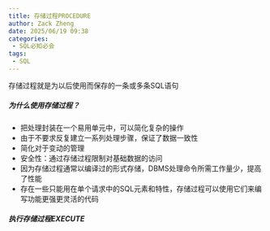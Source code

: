 ```yaml
---
title: 存储过程PROCEDURE
author: Zack Zheng
date: 2025/06/19 09:38
categories:
 - SQL必知必会
tags:
 - SQL
---
```


存储过程就是为以后使用而保存的一条或多条SQL语句

##### 为什么使用存储过程？

+ 把处理封装在一个易用单元中，可以简化复杂的操作
+ 由于不要求反复建立一系列处理步骤，保证了数据一致性
+ 简化对于变动的管理
+ 安全性：通过存储过程限制对基础数据的访问
+ 因为存储过程通常以编译过的形式存储，DBMS处理命令所需工作量少，提高了性能
+ 存在一些只能用在单个请求中的SQL元素和特性，存储过程可以使用它们来编写功能更强更灵活的代码

##### 执行存储过程EXECUTE

<Suspense>
  <my-codes repo="o-bricks" path="sql/sqlIn10Minutes/procedure.sql" lang="sql" />
</Suspense>
